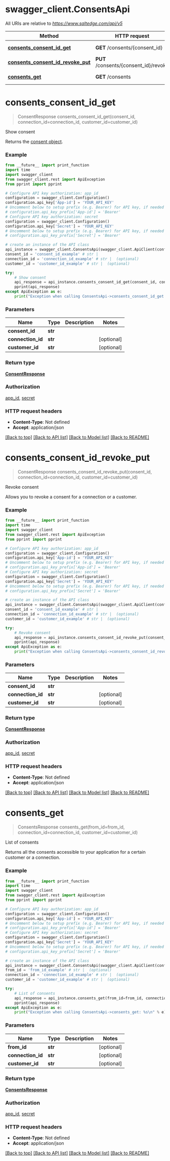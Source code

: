 # swagger_client.ConsentsApi

All URIs are relative to *https://www.saltedge.com/api/v5*

Method | HTTP request | Description
------------- | ------------- | -------------
[**consents_consent_id_get**](ConsentsApi.md#consents_consent_id_get) | **GET** /consents/{consent_id} | Show consent
[**consents_consent_id_revoke_put**](ConsentsApi.md#consents_consent_id_revoke_put) | **PUT** /consents/{consent_id}/revoke | Revoke consent
[**consents_get**](ConsentsApi.md#consents_get) | **GET** /consents | List of consents

# **consents_consent_id_get**
> ConsentResponse consents_consent_id_get(consent_id, connection_id=connection_id, customer_id=customer_id)

Show consent

Returns the [consent object](#consents-attributes).

### Example
```python
from __future__ import print_function
import time
import swagger_client
from swagger_client.rest import ApiException
from pprint import pprint

# Configure API key authorization: app_id
configuration = swagger_client.Configuration()
configuration.api_key['App-id'] = 'YOUR_API_KEY'
# Uncomment below to setup prefix (e.g. Bearer) for API key, if needed
# configuration.api_key_prefix['App-id'] = 'Bearer'
# Configure API key authorization: secret
configuration = swagger_client.Configuration()
configuration.api_key['Secret'] = 'YOUR_API_KEY'
# Uncomment below to setup prefix (e.g. Bearer) for API key, if needed
# configuration.api_key_prefix['Secret'] = 'Bearer'

# create an instance of the API class
api_instance = swagger_client.ConsentsApi(swagger_client.ApiClient(configuration))
consent_id = 'consent_id_example' # str | 
connection_id = 'connection_id_example' # str |  (optional)
customer_id = 'customer_id_example' # str |  (optional)

try:
    # Show consent
    api_response = api_instance.consents_consent_id_get(consent_id, connection_id=connection_id, customer_id=customer_id)
    pprint(api_response)
except ApiException as e:
    print("Exception when calling ConsentsApi->consents_consent_id_get: %s\n" % e)
```

### Parameters

Name | Type | Description  | Notes
------------- | ------------- | ------------- | -------------
 **consent_id** | **str**|  | 
 **connection_id** | **str**|  | [optional] 
 **customer_id** | **str**|  | [optional] 

### Return type

[**ConsentResponse**](ConsentResponse.md)

### Authorization

[app_id](../README.md#app_id), [secret](../README.md#secret)

### HTTP request headers

 - **Content-Type**: Not defined
 - **Accept**: application/json

[[Back to top]](#) [[Back to API list]](../README.md#documentation-for-api-endpoints) [[Back to Model list]](../README.md#documentation-for-models) [[Back to README]](../README.md)

# **consents_consent_id_revoke_put**
> ConsentResponse consents_consent_id_revoke_put(consent_id, connection_id=connection_id, customer_id=customer_id)

Revoke consent

Allows you to revoke a consent for a connection or a customer.

### Example
```python
from __future__ import print_function
import time
import swagger_client
from swagger_client.rest import ApiException
from pprint import pprint

# Configure API key authorization: app_id
configuration = swagger_client.Configuration()
configuration.api_key['App-id'] = 'YOUR_API_KEY'
# Uncomment below to setup prefix (e.g. Bearer) for API key, if needed
# configuration.api_key_prefix['App-id'] = 'Bearer'
# Configure API key authorization: secret
configuration = swagger_client.Configuration()
configuration.api_key['Secret'] = 'YOUR_API_KEY'
# Uncomment below to setup prefix (e.g. Bearer) for API key, if needed
# configuration.api_key_prefix['Secret'] = 'Bearer'

# create an instance of the API class
api_instance = swagger_client.ConsentsApi(swagger_client.ApiClient(configuration))
consent_id = 'consent_id_example' # str | 
connection_id = 'connection_id_example' # str |  (optional)
customer_id = 'customer_id_example' # str |  (optional)

try:
    # Revoke consent
    api_response = api_instance.consents_consent_id_revoke_put(consent_id, connection_id=connection_id, customer_id=customer_id)
    pprint(api_response)
except ApiException as e:
    print("Exception when calling ConsentsApi->consents_consent_id_revoke_put: %s\n" % e)
```

### Parameters

Name | Type | Description  | Notes
------------- | ------------- | ------------- | -------------
 **consent_id** | **str**|  | 
 **connection_id** | **str**|  | [optional] 
 **customer_id** | **str**|  | [optional] 

### Return type

[**ConsentResponse**](ConsentResponse.md)

### Authorization

[app_id](../README.md#app_id), [secret](../README.md#secret)

### HTTP request headers

 - **Content-Type**: Not defined
 - **Accept**: application/json

[[Back to top]](#) [[Back to API list]](../README.md#documentation-for-api-endpoints) [[Back to Model list]](../README.md#documentation-for-models) [[Back to README]](../README.md)

# **consents_get**
> ConsentsResponse consents_get(from_id=from_id, connection_id=connection_id, customer_id=customer_id)

List of consents

Returns all the consents accessible to your application for a certain customer or a connection.

### Example
```python
from __future__ import print_function
import time
import swagger_client
from swagger_client.rest import ApiException
from pprint import pprint

# Configure API key authorization: app_id
configuration = swagger_client.Configuration()
configuration.api_key['App-id'] = 'YOUR_API_KEY'
# Uncomment below to setup prefix (e.g. Bearer) for API key, if needed
# configuration.api_key_prefix['App-id'] = 'Bearer'
# Configure API key authorization: secret
configuration = swagger_client.Configuration()
configuration.api_key['Secret'] = 'YOUR_API_KEY'
# Uncomment below to setup prefix (e.g. Bearer) for API key, if needed
# configuration.api_key_prefix['Secret'] = 'Bearer'

# create an instance of the API class
api_instance = swagger_client.ConsentsApi(swagger_client.ApiClient(configuration))
from_id = 'from_id_example' # str |  (optional)
connection_id = 'connection_id_example' # str |  (optional)
customer_id = 'customer_id_example' # str |  (optional)

try:
    # List of consents
    api_response = api_instance.consents_get(from_id=from_id, connection_id=connection_id, customer_id=customer_id)
    pprint(api_response)
except ApiException as e:
    print("Exception when calling ConsentsApi->consents_get: %s\n" % e)
```

### Parameters

Name | Type | Description  | Notes
------------- | ------------- | ------------- | -------------
 **from_id** | **str**|  | [optional] 
 **connection_id** | **str**|  | [optional] 
 **customer_id** | **str**|  | [optional] 

### Return type

[**ConsentsResponse**](ConsentsResponse.md)

### Authorization

[app_id](../README.md#app_id), [secret](../README.md#secret)

### HTTP request headers

 - **Content-Type**: Not defined
 - **Accept**: application/json

[[Back to top]](#) [[Back to API list]](../README.md#documentation-for-api-endpoints) [[Back to Model list]](../README.md#documentation-for-models) [[Back to README]](../README.md)

